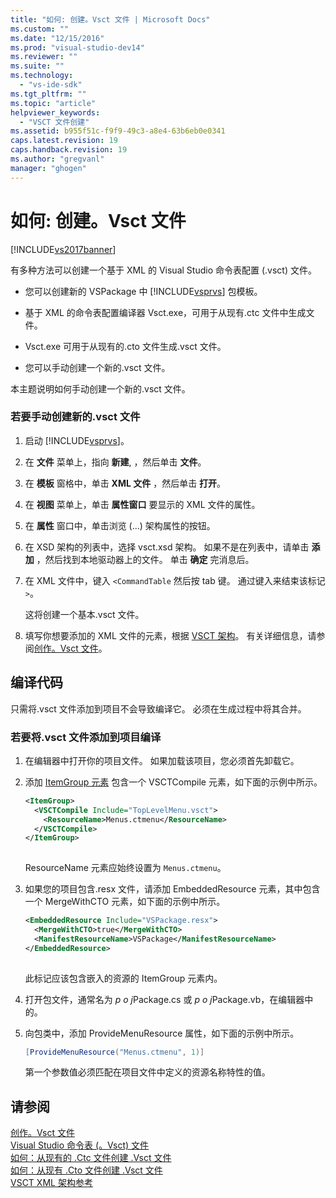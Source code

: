 ```yaml
---
title: "如何: 创建。Vsct 文件 | Microsoft Docs"
ms.custom: ""
ms.date: "12/15/2016"
ms.prod: "visual-studio-dev14"
ms.reviewer: ""
ms.suite: ""
ms.technology: 
  - "vs-ide-sdk"
ms.tgt_pltfrm: ""
ms.topic: "article"
helpviewer_keywords: 
  - "VSCT 文件创建"
ms.assetid: b955f51c-f9f9-49c3-a8e4-63b6eb0e0341
caps.latest.revision: 19
caps.handback.revision: 19
ms.author: "gregvanl"
manager: "ghogen"
---
```

# 如何: 创建。Vsct 文件
[!INCLUDE[vs2017banner](../../code-quality/includes/vs2017banner.md)]

有多种方法可以创建一个基于 XML 的 Visual Studio 命令表配置 \(.vsct\) 文件。  
  
-   您可以创建新的 VSPackage 中 [!INCLUDE[vsprvs](../../code-quality/includes/vsprvs_md.md)] 包模板。  
  
-   基于 XML 的命令表配置编译器 Vsct.exe，可用于从现有.ctc 文件中生成文件。  
  
-   Vsct.exe 可用于从现有的.cto 文件生成.vsct 文件。  
  
-   您可以手动创建一个新的.vsct 文件。  
  
 本主题说明如何手动创建一个新的.vsct 文件。  
  
### 若要手动创建新的.vsct 文件  
  
1.  启动 [!INCLUDE[vsprvs](../../code-quality/includes/vsprvs_md.md)]。  
  
2.  在 **文件** 菜单上，指向 **新建**, ，然后单击 **文件**。  
  
3.  在 **模板** 窗格中，单击 **XML 文件** ，然后单击 **打开**。  
  
4.  在 **视图** 菜单上，单击 **属性窗口** 要显示的 XML 文件的属性。  
  
5.  在 **属性** 窗口中，单击浏览 \(...\) 架构属性的按钮。  
  
6.  在 XSD 架构的列表中，选择 vsct.xsd 架构。 如果不是在列表中，请单击 **添加** ，然后找到本地驱动器上的文件。 单击 **确定** 完消息后。  
  
7.  在 XML 文件中，键入 `<CommandTable` 然后按 tab 键。 通过键入来结束该标记 `>`。  
  
     这将创建一个基本.vsct 文件。  
  
8.  填写你想要添加的 XML 文件的元素，根据 [VSCT 架构](../../extensibility/vsct-xml-schema-reference.md)。 有关详细信息，请参阅[创作。Vsct 文件](../../extensibility/internals/authoring-dot-vsct-files.md)。  
  
## 编译代码  
 只需将.vsct 文件添加到项目不会导致编译它。 必须在生成过程中将其合并。  
  
### 若要将.vsct 文件添加到项目编译  
  
1.  在编辑器中打开你的项目文件。 如果加载该项目，您必须首先卸载它。  
  
2.  添加 [ItemGroup 元素](../../msbuild/itemgroup-element-msbuild.md) 包含一个 VSCTCompile 元素，如下面的示例中所示。  
  
    ```xml  
    <ItemGroup>  
      <VSCTCompile Include="TopLevelMenu.vsct">  
        <ResourceName>Menus.ctmenu</ResourceName>  
      </VSCTCompile>  
    </ItemGroup>  
  
    ```  
  
     ResourceName 元素应始终设置为 `Menus.ctmenu`。  
  
3.  如果您的项目包含.resx 文件，请添加 EmbeddedResource 元素，其中包含一个 MergeWithCTO 元素，如下面的示例中所示。  
  
    ```xml  
    <EmbeddedResource Include="VSPackage.resx">  
      <MergeWithCTO>true</MergeWithCTO>  
      <ManifestResourceName>VSPackage</ManifestResourceName>  
    </EmbeddedResource>  
  
    ```  
  
     此标记应该包含嵌入的资源的 ItemGroup 元素内。  
  
4.  打开包文件，通常名为 *p o j*Package.cs 或 *p o j*Package.vb，在编辑器中的。  
  
5.  向包类中，添加 ProvideMenuResource 属性，如下面的示例中所示。  
  
    ```c#  
    [ProvideMenuResource("Menus.ctmenu", 1)]  
    ```  
  
     第一个参数值必须匹配在项目文件中定义的资源名称特性的值。  
  
## 请参阅  
 [创作。Vsct 文件](../../extensibility/internals/authoring-dot-vsct-files.md)   
 [Visual Studio 命令表 \(。Vsct\) 文件](../../extensibility/internals/visual-studio-command-table-dot-vsct-files.md)   
 [如何：从现有的 .Ctc 文件创建 .Vsct 文件](../../misc/how-to-create-a-dot-vsct-file-from-an-existing-dot-ctc-file.md)   
 [如何：从现有 .Cto 文件创建 .Vsct 文件](../Topic/How%20to:%20Create%20a%20.Vsct%20File%20from%20an%20Existing%20.Cto%20File.md)   
 [VSCT XML 架构参考](../../extensibility/vsct-xml-schema-reference.md)